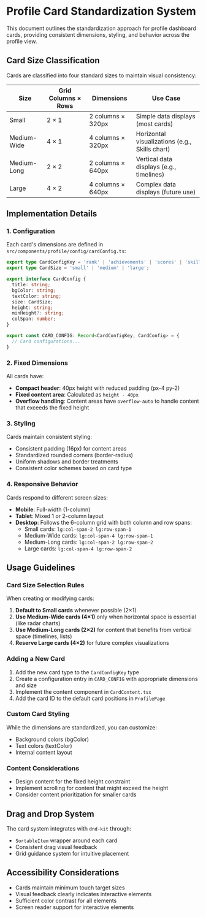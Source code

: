 # Profile Card Standardization System

This document outlines the standardization approach for profile dashboard cards, providing consistent dimensions, styling, and behavior across the profile view.

## Card Size Classification

Cards are classified into four standard sizes to maintain visual consistency:

| Size | Grid Columns × Rows | Dimensions | Use Case |
|------|----------------|-----------|----------|
| Small | 2 × 1 | 2 columns × 320px | Simple data displays (most cards) |
| Medium-Wide | 4 × 1 | 4 columns × 320px | Horizontal visualizations (e.g., Skills chart) |
| Medium-Long | 2 × 2 | 2 columns × 640px | Vertical data displays (e.g., timelines) |
| Large | 4 × 2 | 4 columns × 640px | Complex data displays (future use) |

## Implementation Details

### 1. Configuration

Each card's dimensions are defined in `src/components/profile/config/cardConfig.ts`:

```typescript
export type CardConfigKey = 'rank' | 'achievements' | 'scores' | 'skills' | 'streak' | 'tags';
export type CardSize = 'small' | 'medium' | 'large';

export interface CardConfig {
  title: string;
  bgColor: string;
  textColor: string;
  size: CardSize;
  height: string;
  minHeight?: string;
  colSpan: number;
}

export const CARD_CONFIG: Record<CardConfigKey, CardConfig> = {
  // Card configurations...
}
```

### 2. Fixed Dimensions

All cards have:
- **Compact header**: 40px height with reduced padding (px-4 py-2)
- **Fixed content area**: Calculated as `height - 40px`
- **Overflow handling**: Content areas have `overflow-auto` to handle content that exceeds the fixed height

### 3. Styling

Cards maintain consistent styling:
- Consistent padding (16px) for content areas
- Standardized rounded corners (border-radius)
- Uniform shadows and border treatments
- Consistent color schemes based on card type

### 4. Responsive Behavior

Cards respond to different screen sizes:
- **Mobile**: Full-width (1-column)
- **Tablet**: Mixed 1 or 2-column layout
- **Desktop**: Follows the 6-column grid with both column and row spans:
  - Small cards: `lg:col-span-2 lg:row-span-1`
  - Medium-Wide cards: `lg:col-span-4 lg:row-span-1`
  - Medium-Long cards: `lg:col-span-2 lg:row-span-2`
  - Large cards: `lg:col-span-4 lg:row-span-2`

## Usage Guidelines

### Card Size Selection Rules

When creating or modifying cards:
1. **Default to Small cards** whenever possible (2×1)
2. **Use Medium-Wide cards (4×1)** only when horizontal space is essential (like radar charts)
3. **Use Medium-Long cards (2×2)** for content that benefits from vertical space (timelines, lists)
4. **Reserve Large cards (4×2)** for future complex visualizations

### Adding a New Card

1. Add the new card type to the `CardConfigKey` type
2. Create a configuration entry in `CARD_CONFIG` with appropriate dimensions and size
3. Implement the content component in `CardContent.tsx`
4. Add the card ID to the default card positions in `ProfilePage`

### Custom Card Styling

While the dimensions are standardized, you can customize:
- Background colors (bgColor)
- Text colors (textColor)
- Internal content layout

### Content Considerations

- Design content for the fixed height constraint
- Implement scrolling for content that might exceed the height
- Consider content prioritization for smaller cards

## Drag and Drop System

The card system integrates with `dnd-kit` through:
- `SortableItem` wrapper around each card
- Consistent drag visual feedback
- Grid guidance system for intuitive placement

## Accessibility Considerations

- Cards maintain minimum touch target sizes
- Visual feedback clearly indicates interactive elements
- Sufficient color contrast for all elements
- Screen reader support for interactive elements

